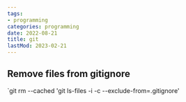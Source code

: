 ```yaml
---
tags:
- programming
categories: programming
date: 2022-08-21
title: git
lastMod: 2023-02-21
---
```

## Remove files from gitignore

`git rm --cached 'git ls-files -i -c --exclude-from=.gitignore'

